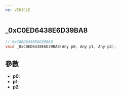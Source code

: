 ```yaml
---
ns: VEHICLE
---
```

## _0xC0ED6438E6D39BA8

```c
// 0xC0ED6438E6D39BA8
void _0xC0ED6438E6D39BA8(Any p0, Any p1, Any p2);
```


## 參數
* **p0**: 
* **p1**: 
* **p2**: 

